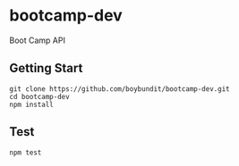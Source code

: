 # bootcamp-dev

Boot Camp API

## Getting Start

  ```
git clone https://github.com/boybundit/bootcamp-dev.git
cd bootcamp-dev
npm install
  ```

## Test

  ```
npm test
  ```